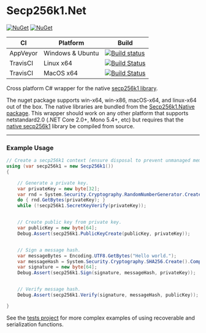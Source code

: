 # Secp256k1.Net

[![NuGet](https://img.shields.io/nuget/v/Secp256k1.Net.svg)](https://www.nuget.org/packages/Secp256k1.Net/) [![NuGet](https://img.shields.io/nuget/dt/Secp256k1.Net.svg)](https://www.nuget.org/packages/Secp256k1.Net/)


| CI | Platform | Build |
|----|----------|-------|
| AppVeyor | Windows & Ubuntu | [![Build status](https://ci.appveyor.com/api/projects/status/t7qxf9qpf7315wfr/branch/master?svg=true)](https://ci.appveyor.com/project/Meadow/secp256k1-net/branch/master) |
| TravisCI | Linux x64 | [![Build Status](https://badges.herokuapp.com/travis/MeadowSuite/Secp256k1.Net?env=OS=linux_x64&label=build)](https://travis-ci.org/MeadowSuite/Secp256k1.Net) |
| TravisCI | MacOS x64 | [![Build Status](https://badges.herokuapp.com/travis/MeadowSuite/Secp256k1.Net?env=OS=macos_x64&label=build)](https://travis-ci.org/MeadowSuite/Secp256k1.Net) |

Cross platform C# wrapper for the native [secp256k1 library](https://github.com/MeadowSuite/secp256k1/blob/master/Secp256k1.Native.nuspec).

The nuget package supports win-x64, win-x86, macOS-x64, and linux-x64 out of the box. The native libraries are bundled from the [Secp256k1.Native package](https://www.nuget.org/packages/Secp256k1.Native/). This wrapper should work on any other platform that supports netstandard2.0 (.NET Core 2.0+, Mono 5.4+, etc) but requires that the [native secp256k1](https://github.com/MeadowSuite/secp256k1) library be compiled from source. 

------

### Example Usage

```csharp
// Create a secp256k1 context (ensure disposal to prevent unmanaged memory leaks).
using (var secp256k1 = new Secp256k1())
{

    // Generate a private key.
    var privateKey = new byte[32];
    var rnd = System.Security.Cryptography.RandomNumberGenerator.Create();
    do { rnd.GetBytes(privateKey); }
    while (!secp256k1.SecretKeyVerify(privateKey));


    // Create public key from private key.
    var publicKey = new byte[64];
    Debug.Assert(secp256k1.PublicKeyCreate(publicKey, privateKey));


    // Sign a message hash.
    var messageBytes = Encoding.UTF8.GetBytes("Hello world.");
    var messageHash = System.Security.Cryptography.SHA256.Create().ComputeHash(messageBytes);
    var signature = new byte[64];
    Debug.Assert(secp256k1.Sign(signature, messageHash, privateKey));


    // Verify message hash.
    Debug.Assert(secp256k1.Verify(signature, messageHash, publicKey));

}
```


See the [tests project](Secp256k1.Net.Test/Tests.cs) for more complex examples of using recoverable and serialization functions. 
